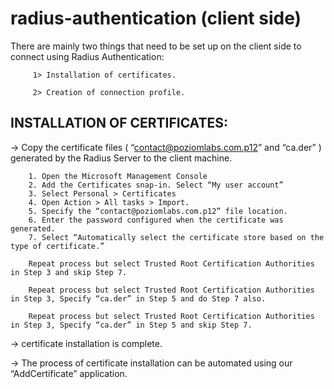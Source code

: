 # radius-authentication (client side)

There are mainly two things that need to be set up on the client side
to connect using Radius Authentication:

         1> Installation of certificates.
         
         2> Creation of connection profile.

INSTALLATION OF CERTIFICATES:
-----------------------------

-> Copy the certificate files ( “contact@poziomlabs.com.p12” and “ca.der” ) generated by the Radius Server to the client machine.

        1. Open the Microsoft Management Console
        2. Add the Certificates snap-in. Select “My user account”
        3. Select Personal > Certificates
        4. Open Action > All tasks > Import.
        5. Specify the “contact@poziomlabs.com.p12” file location.
        6. Enter the password configured when the certificate was generated.
        7. Select “Automatically select the certificate store based on the type of certificate.”
        
        Repeat process but select Trusted Root Certification Authorities in Step 3 and skip Step 7.

        Repeat process but select Trusted Root Certification Authorities in Step 3, Specify “ca.der” in Step 5 and do Step 7 also.
        
        Repeat process but select Trusted Root Certification Authorities in Step 3, Specify “ca.der” in Step 5 and skip Step 7.
        

-> certificate installation is complete.

-> The process of certificate installation can be automated using our “AddCertificate” application.
